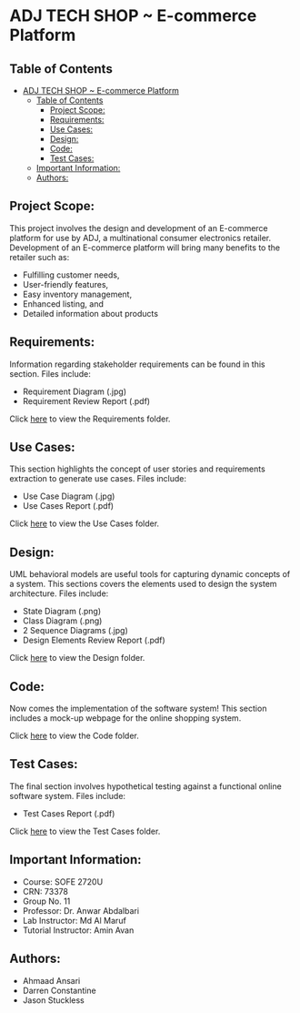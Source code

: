 # ADJ TECH SHOP ~ E-commerce Platform
## Table of Contents
- [ADJ TECH SHOP ~ E-commerce Platform](#adj-tech-shop--e-commerce-platform)
  - [Table of Contents](#table-of-contents)
    - [Project Scope:](#project-scope)
    - [Requirements:](#requirements)
    - [Use Cases:](#use-cases)
    - [Design:](#design)
    - [Code:](#code)
    - [Test Cases:](#test-cases)
  - [Important Information:](#important-information)
  - [Authors:](#authors)

## Project Scope: 
This project involves the design and development of an E-commerce platform for use by ADJ, a multinational consumer electronics retailer. Development of an E-commerce platform will bring many benefits to the retailer such as:
- Fulfilling customer needs,
- User-friendly features,
- Easy inventory management,
- Enhanced listing, and 
- Detailed information about products

## Requirements:
Information regarding stakeholder requirements can be found in this section. Files include:
- Requirement Diagram (.jpg)
- Requirement Review Report (.pdf)

Click [here](https://github.com/Winter22SOFE2720/Final-Project-W22-SOFE-2720-G11/tree/main/Requirements) to view the Requirements folder.

## Use Cases:
This section highlights the concept of user stories and requirements extraction to generate use cases. Files include:
- Use Case Diagram (.jpg)
- Use Cases Report (.pdf)

Click [here](https://github.com/Winter22SOFE2720/Final-Project-W22-SOFE-2720-G11/tree/main/Use%20Cases) to view the Use Cases folder.


## Design:
UML behavioral models are useful tools for capturing dynamic concepts of a system. This sections covers the elements used to design the system architecture. Files include:
- State Diagram (.png)
- Class Diagram (.png)
- 2 Sequence Diagrams (.jpg)
- Design Elements Review Report (.pdf)

Click [here](https://github.com/Winter22SOFE2720/Final-Project-W22-SOFE-2720-G11/tree/main/Design) to view the Design folder.

## Code:
Now comes the implementation of the software system! This section includes a mock-up webpage for the online shopping system. 

Click [here](https://github.com/Winter22SOFE2720/Final-Project-W22-SOFE-2720-G11/tree/main/Code) to view the Code folder.

## Test Cases:
The final section involves hypothetical testing against a functional online software system. Files include:
- Test Cases Report (.pdf)

Click [here](https://github.com/Winter22SOFE2720/Final-Project-W22-SOFE-2720-G11/tree/main/Test%20Cases) to view the Test Cases folder.

## Important Information:
- Course: SOFE 2720U
- CRN: 73378
- Group No. 11
- Professor: Dr. Anwar Abdalbari
- Lab Instructor: Md Al Maruf
- Tutorial Instructor: Amin Avan

    
## Authors: 
- Ahmaad Ansari
- Darren Constantine
- Jason Stuckless
